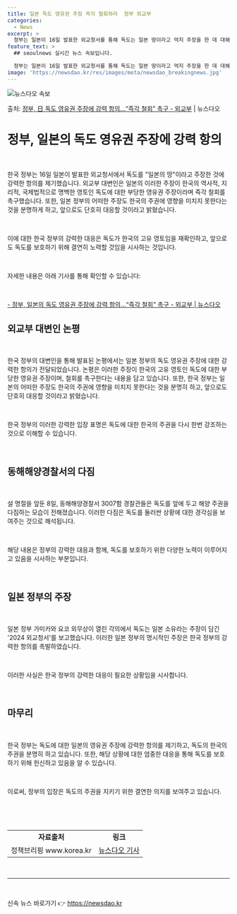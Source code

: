 ```yaml
---
title: 일본 독도 영유권 주장 즉각 철회하라  정부 외교부
categories:
  - News
excerpt: >
  정부는 일본이 16일 발표한 외교청서를 통해 독도는 일본 땅이라고 억지 주장을 한 데 대해 강력 항의했다. …
feature_text: >
  ## seoulnews 실시간 뉴스 속보입니다.

  정부는 일본이 16일 발표한 외교청서를 통해 독도는 일본 땅이라고 억지 주장을 한 데 대해 강력 항의했다. …
image: 'https://newsdao.kr/res/images/meta/newsdao_breakingnews.jpg'
---
```


![뉴스다오 속보](https://newsdao.kr/res/images/meta/newsdao_breakingnews.jpg)

<p>출처: <a href="https://newsdao.kr/3603" rel="dofollow">정부, 日 독도 영유권 주장에 강력 항의…“즉각 철회” 촉구 - 외교부</a> | 뉴스다오</p>

<h1>정부, 일본의 독도 영유권 주장에 강력 항의</h1>
<p data-ke-size="size16">&nbsp;</p>
한국 정부는 16일 일본이 발표한 외교청서에서 독도를 "일본의 땅"이라고 주장한 것에 강력한 항의를 제기했습니다. 외교부 대변인은 일본의 이러한 주장이 한국의 역사적, 지리적, 국제법적으로 명백한 영토인 독도에 대한 부당한 영유권 주장이라며 즉각 철회를 촉구했습니다. 또한, 일본 정부의 어떠한 주장도 한국의 주권에 영향을 미치지 못한다는 것을 분명하게 하고, 앞으로도 단호히 대응할 것이라고 밝혔습니다.</p>
<p data-ke-size="size16">&nbsp;</p>
이에 대한 한국 정부의 강력한 대응은 독도가 한국의 고유 영토임을 재확인하고, 앞으로도 독도를 보호하기 위해 결연히 노력할 것임을 시사하는 것입니다.
<p data-ke-size="size16">&nbsp;</p>
<p data-ke-size="size16">자세한 내용은 아래 기사를 통해 확인할 수 있습니다:</p>
<p data-ke-size="size16">&nbsp;</p>
<p data-ke-size="size16"><a href="https://newsdao.kr/3603">- 정부, 일본의 독도 영유권 주장에 강력 항의…“즉각 철회” 촉구 - 외교부 | 뉴스다오</a></p>
<h2 data-ke-size="size26">외교부 대변인 논평</h2>
<p data-ke-size="size16">&nbsp;</p>
한국 정부의 대변인을 통해 발표된 논평에서는 일본 정부의 독도 영유권 주장에 대한 강력한 항의가 전달되었습니다. 논평은 이러한 주장이 한국의 고유 영토인 독도에 대한 부당한 영유권 주장이며, 철회를 촉구한다는 내용을 담고 있습니다. 또한, 한국 정부는 일본의 어떠한 주장도 한국의 주권에 영향을 미치지 못한다는 것을 분명히 하고, 앞으로도 단호히 대응할 것이라고 밝혔습니다.</p>
<p data-ke-size="size16">&nbsp;</p>
한국 정부의 이러한 강력한 입장 표명은 독도에 대한 한국의 주권을 다시 한번 강조하는 것으로 이해할 수 있습니다.
<p data-ke-size="size16">&nbsp;</p>
<h2 data-ke-size="size26">동해해양경찰서의 다짐</h2>
<p data-ke-size="size16">&nbsp;</p>
설 명절을 앞둔 8일, 동해해양경찰서 3007함 경찰관들은 독도를 앞에 두고 해양 주권을 다짐하는 모습이 전해졌습니다. 이러한 다짐은 독도를 둘러싼 상황에 대한 경각심을 보여주는 것으로 해석됩니다.
<p data-ke-size="size16">&nbsp;</p>
해당 내용은 정부의 강력한 대응과 함께, 독도를 보호하기 위한 다양한 노력이 이루어지고 있음을 시사하는 부분입니다.
<p data-ke-size="size16">&nbsp;</p>
<h2 data-ke-size="size26">일본 정부의 주장</h2>
<p data-ke-size="size16">&nbsp;</p>
일본 정부 가미카와 요코 외무상이 열린 각의에서 독도는 일본 소유라는 주장이 담긴 '2024 외교청서'를 보고했습니다. 이러한 일본 정부의 명시적인 주장은 한국 정부의 강력한 항의를 촉발하였습니다.
<p data-ke-size="size16">&nbsp;</p>
이러한 사실은 한국 정부의 강력한 대응이 필요한 상황임을 시사합니다.
<p data-ke-size="size16">&nbsp;</p>
<h2 data-ke-size="size26">마무리</h2>
<p data-ke-size="size16">&nbsp;</p>
한국 정부는 독도에 대한 일본의 영유권 주장에 강력한 항의를 제기하고, 독도의 한국의 주권을 분명히 하고 있습니다. 또한, 해당 상황에 대한 엄중한 대응을 통해 독도를 보호하기 위해 헌신하고 있음을 알 수 있습니다.
<p data-ke-size="size16">&nbsp;</p>
이로써, 정부의 입장은 독도의 주권을 지키기 위한 결연한 의지를 보여주고 있습니다.
<p data-ke-size="size16">&nbsp;</p>
<p data-ke-size="size16">&nbsp;</p>
<table>
	<tbody>
		<tr>
			<td style="text-align: center; height: 17px;"><b>자료출처</b></td>
			<td style="text-align: center; height: 17px;"><b>링크</b></td>
		</tr>
		<tr>
			<td style="text-align: center; height: 17px;">정책브리핑 www.korea.kr</td>
			<td style="text-align: center; height: 17px;"><a href="https://newsdao.kr/3603">뉴스다오 기사</a></td>
		</tr>
	</tbody>
</table>
<p data-ke-size="size16">&nbsp;</p>
<hr>
<p data-ke-size="size16">&nbsp;</p> 

신속 뉴스 바로가기 👉 <a href="https://newsdao.kr" rel="dofollow">https://newsdao.kr</a>


